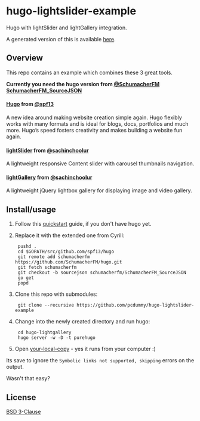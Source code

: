 # hugo-lightslider-example

Hugo with lightSlider and lightGallery integration.

A generated version of this is available [here](http://hugo-lightslider.pc-dummy.net).

## Overview

This repo contains an example which combines these 3 great tools.

**Currently you need the hugo version from [@SchumacherFM](https://github.com/SchumacherFM) [SchumacherFM_SourceJSON](https://github.com/SchumacherFM/hugo/tree/SchumacherFM_SourceJSON)**

#### [Hugo](http://gohugo.io/) from [@spf13](https://github.com/spf13)

A new idea around making website creation simple again. Hugo flexibly works with many formats and is ideal for blogs, docs, portfolios and much more. Hugo’s speed fosters creativity and makes building a website fun again.

#### [lightSlider](https://sachinchoolur.github.io/lightslider/) from [@sachinchoolur](https://github.com/sachinchoolur)

A lightweight responsive Content slider with carousel thumbnails navigation.

#### [lightGallery](https://sachinchoolur.github.io/lightGallery/) from [@sachinchoolur](https://github.com/sachinchoolur)

A lightweight jQuery lightbox gallery for displaying image and video gallery.

## Install/usage

1. Follow this [quickstart](http://gohugo.io/overview/quickstart/) guide, if you don't have hugo yet.

2. Replace it with the extended one from Cyrill:

        pushd .
        cd $GOPATH/src/github.com/spf13/hugo
        git remote add schumacherfm https://github.com/SchumacherFM/hugo.git
        git fetch schumacherfm
        git checkout -b sourcejson schumacherfm/SchumacherFM_SourceJSON
        go get
        popd

2. Clone this repo with submodules:

        git clone --recursive https://github.com/pcdummy/hugo-lightslider-example

3. Change into the newly created directory and run hugo:

        cd hugo-lightgallery
        hugo server -w -D -t purehugo

4. Open [your-local-copy](http://localhost:1313) - yes it runs from your computer :)

Its save to ignore the `Symbolic links not supported, skipping` errors on the output.

Wasn't that easy?

## License

[BSD 3-Clause](http://opensource.org/licenses/BSD-3-Clause)
